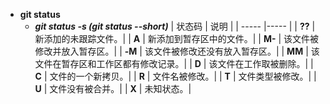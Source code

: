 * **git status**
  * ***git status -s (git status --short)***
    | 状态码 | 说明 |
    | ----- |----- |
    | **??** | 新添加的未跟踪文件。|
    | **A**  |  新添加到暂存区中的文件。|
    | **M-** | 该文件被修改并放入暂存区。|
    | **-M** | 该文件被修改还没有放入暂存区。|
    | **MM** | 该文件在暂存区和工作区都有修改记录。|
    | **D**  |  该文件在工作取被删除。|
    | **C**  |  文件的一个新拷贝。|
    | **R**  | 文件名被修改。|
    | **T**  | 文件类型被修改。|
    | **U**  | 文件没有被合并。|
    | **X**  | 未知状态。|
